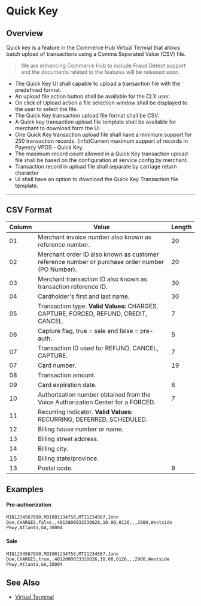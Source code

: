 # Quick Key

## Overview

Quick key is a feature in the Commerce Hub Virtual Termial that allows batch upload of transactions using a Comma Seperated Value (CSV) file.


<!-- theme: danger -->
> We are enhancing Commerce Hub to include Fraud Detect support and the documents related to the features will be released soon.

- The Quick Key UI shall capable to upload a transaction file with the predefined format.
- An upload file action button shall be available for the CLX user.
- On click of Upload action a file selection window shall be displayed to the user to select the file.
- The Quick Key transaction upload file format shall be CSV.
- A Quick key transaction upload file template shall be available for merchant to download form the UI.
- One Quick Key transaction upload file shall have a minimum support for 250 transaction records. (info)Current maximum support of records in Payeezy VPOS - Quick Key.
- The maximum record count allowed in a Quick Key transaction upload file shall be based on the configuration at service config by merchant.
- Transaction record in upload file shall separate by carriage return character
- UI shall have an option to download the Quick Key Transaction file template.

---

## CSV Format

| Column | Value | Length |
| ----- | ----- | ----- |
| 01 | Merchant invoice number also known as reference number. | 20 |
| 02 | Merchant order ID also known as customer reference number or purchase order number (PO Number). | 20 |
| 03 | Merchant transaction ID also known as transaction reference ID. | 30 |
| 04 | Cardholder's first and last name. | 30 |
| 05 | Transaction type. **Valid Values:** CHARGES, CAPTURE, FORCED, REFUND, CREDIT, CANCEL. | 7 |
| 06 | Capture flag, true = sale and false = pre-auth. | 5 |
| 07 | Transaction ID used for REFUND, CANCEL, CAPTURE. | 7 |
| 07 | Card number. | 19 |
| 08 | Transaction amount. | |
| 09 | Card expiration date. | 6 |
| 10 | Authorization number obtained from the Voice Authorization Center for a FORCED. | 7 |
| 11 | Recurring indicator. **Valid Values:** RECURRING, DEFERRED, SCHEDULED. | |
| 12 | Billing house number or name. | |
| 13 | Billing street address. | |
| 14 | Billing city. | |
| 15 | Billing state/province. | | 
| 13 | Postal code. | 9 |

## Examples

#### Pre-authorization

`MIN1234567890,MOI001234758,MTI1234567,John Doe,CHARGES,false,,4012000033330026,10.00,0126,,,2900,Westside Pkwy,Atlanta,GA,30004`

#### Sale

`MIN1234567890,MOI001234758,MTI1234567,Jane Doe,CHARGES,true,,4012000033330026,10.00,0126,,,2900,Westside Pkwy,Atlanta,GA,30004`


## See Also
- [Virtual Terminal](?path=docs/Online-Mobile-Digital/Virtual-Terminal/Virtual-Terminal.md)